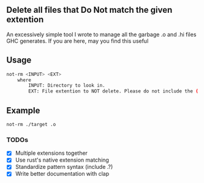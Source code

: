 ## Delete all files that **Do Not** match the given extention

An excessively simple tool I wrote to manage all the garbage .o and .hi files
GHC generates. If you are here, may you find this useful

## Usage
```bash
not-rm <INPUT> <EXT>
    where
        INPUT: Directory to look in.
        EXT: File extention to NOT delete. Please do not include the (.)
```
## Example
`not-rm ./target .o`


### TODOs
- [x] Multiple extensions together
- [x] Use rust's native extension matching
- [x] Standardize pattern syntax (include .?)
- [x] Write better documentation with clap